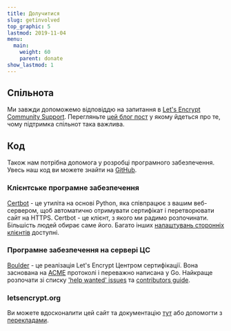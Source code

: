 ```yaml
---
title: Долучитися
slug: getinvolved
top_graphic: 5
lastmod: 2019-11-04
menu:
  main:
    weight: 60
    parent: donate
show_lastmod: 1
---
```



## Спільнота

Ми завжди допоможемо відповіддю на запитання в [Let's Encrypt Community Support](https://community.letsencrypt.org/). Перегляньте [цей блог пост](/2015/08/13/lets-encrypt-community-support.html) у якому йдеться про те, чому підтримка спільнот така важлива.

## Код

Також нам потрібна допомога у розробці програмного забезпечення. Увесь наш код ви можете знайти на [GitHub](https://github.com/letsencrypt/).

### Клієнтське програмне забезпечення

[Certbot](https://github.com/certbot/certbot) - це утиліта на основі Python, яка співпрацює з вашим веб-сервером, щоб автоматично отримувати сертифікат і перетворювати сайт на HTTPS. Certbot - це клієнт, з якого ми радимо розпочинати. Більшість людей обирає саме його. Багато інших [налаштувань сторонніх клієнтів](/docs/client-options) доступні.

### Програмне забезпечення на сервері ЦС

[Boulder](https://github.com/letsencrypt/boulder) - це реалізація Let's Encrypt Центром сертифікації. Вона заснована на [ACME](https://tools.ietf.org/html/rfc8555) протоколі і переважно написана у Go. Найкраще розпочати зі списку ['help wanted' issues](https://github.com/letsencrypt/boulder/labels/help%20wanted) та [contributors guide](https://github.com/letsencrypt/boulder/blob/master/CONTRIBUTING.md).

### letsencrypt.org

Ви можете вдосконалити цей сайт та документацію [тут](https://github.com/letsencrypt/website) або допомогти з [перекладами](https://crowdin.com/project/lets-encrypt-website).
